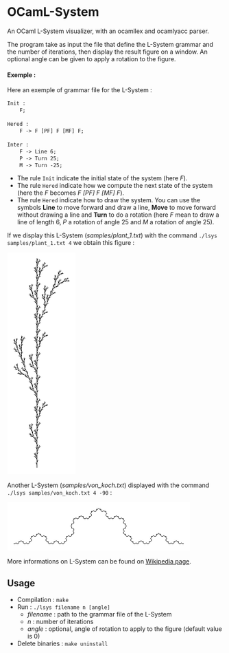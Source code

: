
# OCamL-System

An OCaml L-System visualizer, with an ocamllex and ocamlyacc parser.

The program take as input the file that define the L-System grammar and the number of iterations, then display the result figure on a window.
An optional angle can be given to apply a rotation to the figure. 

#### Exemple :

Here an exemple of grammar file for the L-System :
```
Init : 
	F;
	 
Hered :
	F -> F [PF] F [MF] F;
	
Inter :
	F -> Line 6;
	P -> Turn 25;
	M -> Turn -25;
```
* The rule `Init` indicate the initial state of the system (here *F*).
* The rule `Hered` indicate how we compute the next state of the system (here the *F* becomes *F [PF] F [MF] F*).
* The rule `Hered` indicate how to draw the system. You can use the symbols **Line** to move forward and draw a line, **Move** to move forward without drawing a line and **Turn** to do a rotation (here *F* mean to draw a line of length 6, *P* a rotation of angle 25 and *M* a rotation of angle 25).
	

If we display this L-System (*samples/plant_1.txt*) with the command `./lsys samples/plant_1.txt 4` we obtain this figure :

![result-plant-1](./results/plant_1.png)

Another L-System (*samples/von_koch.txt*) displayed with the command `./lsys samples/von_koch.txt 4 -90` :

![result-von-koch](./results/von_koch.png)

More informations on L-System can be found on [Wikipedia page](https://en.wikipedia.org/wiki/L-system).

## Usage

* Compilation : `make`
* Run : `./lsys filename n [angle]`
	*  *filename* : path to the grammar file of the L-System
	* *n* : number of iterations
	*  *angle* : optional, angle of rotation to apply to the figure (default value is 0)
* Delete binaries : `make uninstall`

